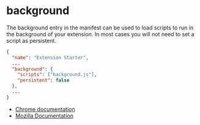 # background

The background entry in the manifest can be used to load scripts to run in the background of your extension. In most cases you will not need to set a script as persistent.

```json
{
  "name": "Extension Starter",
  ...
  "background": {
    "scripts": ["background.js"],
    "persistent": false
  },
  ...
}
```

- [Chrome documentation](https://developer.chrome.com/extensions/background_pages)
- [Mozilla Documentation](https://developer.mozilla.org/en-US/docs/Mozilla/Add-ons/WebExtensions/manifest.json/background)

